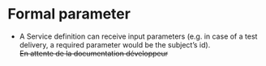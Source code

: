 <!--
parent:
    title: Process_Authoring
author:
    - 'Jérôme Bogaerts'
created_at: '2012-03-29 16:08:36'
updated_at: '2013-03-13 14:30:40'
tags:
    - 'Process Authoring'
-->

Formal parameter
================

-   A Service definition can receive input parameters (e.g. in case of a test delivery, a required parameter would be the subject’s id).\
    ~~En attente de la documentation développeur~~

